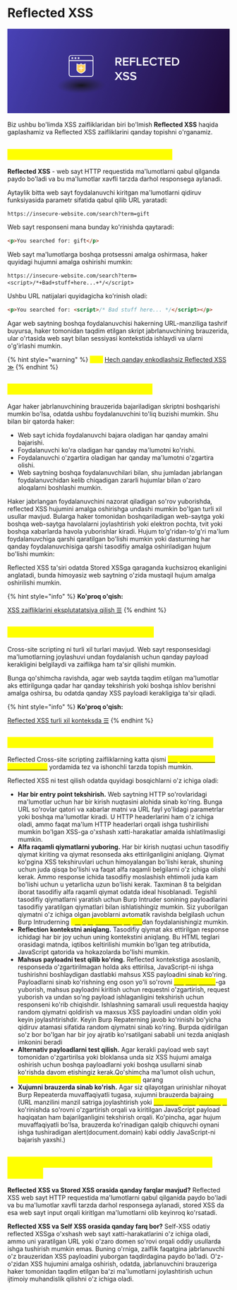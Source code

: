 # Reflected XSS

![](../.gitbook/assets/reflected-xss.png)

Biz ushbu bo'limda XSS zaifliklaridan biri bo'lmish **Reflected XSS** haqida gaplashamiz va Reflected XSS zaifliklarini qanday topishni o'rganamiz.

## <mark style="color:yellow;">Reflected Cross-site scripting nima?</mark> <a href="#reflected-cross-site-scripting-nima" id="reflected-cross-site-scripting-nima"></a>

**Reflected XSS** - web sayt HTTP requestida ma'lumotlarni qabul qilganda paydo bo'ladi va bu ma'lumotlar xavfli tarzda darhol responsega aylanadi.

Aytaylik bitta web sayt foydalanuvchi kiritgan ma'lumotlarni qidiruv funksiyasida parametr sifatida qabul qilib URL yaratadi:

```url
https://insecure-website.com/search?term=gift
```

Web sayt responseni mana bunday ko'rinishda qaytaradi:

```html
<p>You searched for: gift</p>
```

Web sayt ma'lumotlarga boshqa protsessni amalga oshirmasa, haker quyidagi hujumni amalga oshirishi mumkin:

```url
https://insecure-website.com/search?term=<script>/*+Bad+stuff+here...+*/</script>
```

Ushbu URL natijalari quyidagicha ko'rinish oladi:

```html
<p>You searched for: <script>/* Bad stuff here... */</script></p>
```

Agar web saytning boshqa foydalanuvchisi hakerning URL-manziliga tashrif buyursa, haker tomonidan taqdim etilgan skript jabrlanuvchining brauzerida, ular o'rtasida web sayt bilan sessiyasi kontekstida ishlaydi va ularni o'g'irlashi mumkin.

{% hint style="warning" %}
<mark style="color:yellow;">**Lab:**</mark> [Hech qanday enkodlashsiz Reflected XSS ≫](https://portswigger.net/web-security/cross-site-scripting/reflected/lab-html-context-nothing-encoded)
{% endhint %}

## <mark style="color:yellow;">Reflected XSS hujumining ta'siri</mark> <a href="#reflected-xss-ning-tasiri" id="reflected-xss-ning-tasiri"></a>

Agar haker jabrlanuvchining brauzerida bajariladigan skriptni boshqarishi mumkin bo'lsa,  odatda ushbu foydalanuvchini to'liq buzishi mumkin. Shu bilan bir qatorda haker:

* Web sayt ichida foydalanuvchi bajara oladigan har qanday amalni bajarishi.
* Foydalanuvchi ko'ra oladigan har qanday ma'lumotni ko'rishi.
* Foydalanuvchi o'zgartira oladigan har qanday ma'lumotni o'zgartira olishi.
* Web saytning boshqa foydalanuvchilari bilan, shu jumladan jabrlangan foydalanuvchidan kelib chiqadigan zararli hujumlar bilan o'zaro aloqalarni boshlashi mumkin.

Haker jabrlangan foydalanuvchini nazorat qiladigan so'rov yuborishda, reflected XSS hujumini amalga oshirishga undashi mumkin bo'lgan turli xil usullar mavjud. Bularga haker tomonidan boshqariladigan web-saytga yoki boshqa web-saytga havolalarni joylashtirish yoki elektron pochta, tvit yoki boshqa xabarlarda havola yuborishlar kiradi. Hujum to'g'ridan-to'g'ri ma'lum foydalanuvchiga qarshi qaratilgan bo'lishi mumkin yoki dasturning har qanday foydalanuvchisiga qarshi tasodifiy amalga oshiriladigan hujum bo'lishi mumkin:

Reflected XSS ta'siri odatda Stored XSSga qaraganda kuchsizroq  ekanligini anglatadi, bunda himoyasiz web saytning o'zida mustaqil hujum amalga oshirilishi mumkin.

{% hint style="info" %}
**Ko'proq o'qish:**

[XSS zaifliklarini eksplutatatsiya qilish ☰](xss-zaifliklarini-exploit-qilish.md)
{% endhint %}

## <mark style="color:yellow;">Reflected XSS turli xil konteksda</mark> <a href="#reflected-xss-har-xil-kontekslarda" id="reflected-xss-har-xil-kontekslarda"></a>

Cross-site scripting ni turli xil turlari mavjud. Web sayt responsesidagi ma'lumotlarning joylashuvi undan foydalanish uchun qanday payload kerakligini belgilaydi va zaiflikga ham ta'sir qilishi mumkin.

Bunga qo'shimcha ravishda, agar web saytda taqdim etilgan ma'lumotlar aks ettirilgunga qadar har qanday tekshirish yoki boshqa ishlov berishni amalga oshirsa, bu odatda qanday XSS payloadi kerakligiga ta'sir qiladi.

{% hint style="info" %}
**Ko'proq o'qish:**

[Reflected  XSS turli xil konteksda ☰](xss-kontekstlari.md)
{% endhint %}

## <mark style="color:yellow;">Reflected XSS zaifliklarini topish va test qilish</mark> <a href="#reflected-xss-zaifliklarini-topish-va-test-qilish" id="reflected-xss-zaifliklarini-topish-va-test-qilish"></a>

Reflected Cross-site scripting zaifliklarning katta qismi [<mark style="color:yellow;">Burp Suite web-zaiflik skaneri</mark>](https://portswigger.net/burp/vulnerability-scanner) yordamida tez va ishonchli tarzda topish mumkin.

Reflected XSS ni test qilish odatda quyidagi bosqichlarni o'z ichiga oladi:

* **Har bir entry point tekshirish.** Web saytning HTTP so'rovlaridagi ma'lumotlar uchun har bir kirish nuqtasini alohida sinab ko'ring. Bunga URL so'rovlar qatori va xabarlar matni va URL fayl yo'lidagi parametrlar yoki boshqa ma'lumotlar kiradi. U HTTP headerlarini ham o'z ichiga oladi, ammo faqat ma'lum HTTP headerlari orqali ishga tushirilishi mumkin bo'lgan XSS-ga o'xshash xatti-harakatlar amalda ishlatilmasligi mumkin.
* **Alfa raqamli qiymatlarni yuboring.** Har bir kirish nuqtasi uchun tasodifiy qiymat kiriting va qiymat resonseda aks ettirilganligini aniqlang. Qiymat ko'pgina XSS tekshiruvlari uchun himoyalangan bo'lishi kerak, shuning uchun juda qisqa bo'lishi va faqat alfa raqamli belgilarni o'z ichiga olishi kerak. Ammo response ichida tasodifiy moslashish ehtimoli juda kam bo'lishi uchun u yetarlicha uzun bo'lishi kerak. Taxminan 8 ta belgidan iborat tasodifiy alfa raqamli qiymat odatda ideal hisoblanadi. Tegishli tasodifiy qiymatlarni yaratish uchun Burp Intruder sonining payloadlarini tasodifiy yaratilgan qiymatlari bilan ishlatishingiz mumkin. Siz yuborilgan qiymatni o'z ichiga olgan javoblarni avtomatik ravishda belgilash uchun Burp Intruderning [<mark style="color:yellow;">grep payloadlar opsiyasi</mark>](https://portswigger.net/burp/documentation/desktop/tools/intruder/options#grep-payloads)dan foydalanishingiz mumkin.
* **Reflection kontekstni aniqlang.** Tasodifiy qiymat aks ettirilgan response ichidagi har bir joy uchun uning kontekstini aniqlang. Bu HTML teglari orasidagi matnda, iqtibos keltirilishi mumkin bo'lgan teg atributida, JavaScript qatorida va hokazolarda bo'lishi mumkin.
* **Mahsus payloadni test qilib ko'ring.** Reflected kontekstiga asoslanib, responseda o'zgartirilmagan holda aks ettirilsa, JavaScript-ni ishga tushirishni boshlaydigan dastlabki mahsus XSS payloadini sinab ko'ring. Payloadlarni sinab ko'rishning eng oson yo'li so'rovni [<mark style="color:yellow;">Burp Repeater</mark>](https://portswigger.net/burp/documentation/desktop/tools/repeater)-ga yuborish, mahsus payloadni kiritish uchun requestni o'zgartirish, request yuborish va undan so'ng payload ishlaganligini tekshirish uchun responseni ko'rib chiqishdir. Ishlashning samarali usuli requestda haqiqy random qiymatni qoldirish va maxsus XSS payloadini undan oldin yoki keyin joylashtirishdir. Keyin Burp Repaterning javob ko'rinishi bo'yicha qidiruv atamasi sifatida random qiymatni sinab ko'ring. Burpda qidirilgan so'z bor bo'lgan har bir joy ajratib ko'rsatilgani sababli uni tezda aniqlash imkonini beradi
* **Alternativ payloadlarni test qilish.** Agar kerakli payload web sayt tomonidan o'zgartirilsa yoki bloklansa unda siz XSS hujumi amalga oshirish uchun boshqa payloadlarni yoki boshqa usullarni sinab ko'rishda davom etishingiz kerak.Qo'shimcha ma'lumot olish uchun, <mark style="color:yellow;">Cross site script kontekstlarga( tez kunda)</mark> qarang
* **Xujumni brauzerda sinab ko'rish.** Agar siz qilayotgan urinishlar nihoyat Burp Repeaterda muvaffaqiyatli tugasa, xujumni brauzerda bajraing (URL manzilini manzil satriga joylashtirish yoki [<mark style="color:yellow;">Burp Projy-ning intercept</mark>](https://portswigger.net/burp/documentation/desktop/tools/proxy/intercept) ko'rinishda so'rovni o'zgartirish orqali va kiritilgan JavaScript payload haqiqatan ham bajarilganligini tekshirish orqali. Ko'pincha, agar hujum muvaffaqiyatli bo'lsa, brauzerda ko'rinadigan qalqib chiquvchi oynani ishga tushiradigan alert(document.domain) kabi oddiy JavaScript-ni bajarish yaxshi.)

## <mark style="color:yellow;">Reflected XSS bo'yicha so'raladigan eng ko'p savollar</mark> <a href="#reflected-xss-boyicha-soraladigan-eng-kop-savollar" id="reflected-xss-boyicha-soraladigan-eng-kop-savollar"></a>

**Reflected XSS va Stored XSS orasida qanday farqlar mavjud?** Reflected XSS web sayt HTTP requestida ma'lumotlarni qabul qilganida paydo bo'ladi va bu ma'lumotlar xavfli tarzda darhol responsega aylanadi, stored XSS da esa web sayt input orqali kiritlgan ma'lumotlarni olib keyinroq ko'rsatadi.

**Reflected XSS va Self XSS orasida qanday farq bor?** Self-XSS odatiy reflected XSSga o'xshash web sayt xatti-harakatlarini o'z ichiga oladi, ammo uni yaratilgan URL yoki o'zaro domen so'rovi orqali oddiy usullarda ishga tushirish mumkin emas. Buning o'rniga, zaiflik faqatgina jabrlanuvchi o'z brauzeridan XSS payloadini yuborgan taqdirdagina paydo bo'ladi. O'z-o'zidan XSS hujumini amalga oshirish, odatda, jabrlanuvchini brauzeriga haker tomonidan taqdim etilgan ba'zi ma'lumotlarni joylashtirish uchun ijtimoiy muhandislik qilishni o'z ichiga oladi.

